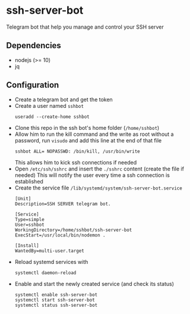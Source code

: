 # ssh-server-bot
Telegram bot that help you manage and control your SSH server

## Dependencies

- nodejs (>= 10)
- jq

## Configuration

- Create a telegram bot and get the token
- Create a user named `sshbot`
  ```
  useradd --create-home sshbot
  ```
- Clone this repo in the ssh bot's home folder (`/home/sshbot`)
- Allow him to run the kill command and the write as root without a password, run `visudo` and add this line at the end of that file
  ```
  sshbot ALL= NOPASSWD: /bin/kill, /usr/bin/write
  ```
  This allows him to kick ssh connections if needed
- Open `/etc/ssh/sshrc` and insert the `./sshrc` content (create the file if needed)
  This will notify the user every time a ssh connection is established
- Create the service file `/lib/systemd/system/ssh-server-bot.service`
  ```
  [Unit]
  Description=SSH SERVER telegram bot.

  [Service]
  Type=simple
  User=sshbot
  WorkingDirectory=/home/sshbot/ssh-server-bot
  ExecStart=/usr/local/bin/nodemon .

  [Install]
  WantedBy=multi-user.target
  ```
- Reload systemd services with
  ```
  systemctl daemon-reload
  ```
- Enable and start the newly created service (and check its status)
  ```
  systemctl enable ssh-server-bot
  systemctl start ssh-server-bot
  systemctl status ssh-server-bot
  ```
